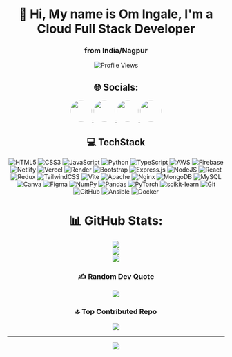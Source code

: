 <div align="center">
  <h1>👋 Hi, My name is Om Ingale, I'm a  Cloud Full Stack Developer</h1>
  <h3>from <span style="font-weight: bold;">India/Nagpur</span></h3>
  
  ![Profile Views](https://komarev.com/ghpvc/?username=Omee-Yehme&color=green)
</div>




<h2 align="center">🌐 Socials:</h2>

<div align="center">
  <a href="https://instagram.com/om__chill_009" target="_blank">
  <img src="https://img.icons8.com/ios-filled/50/E4405F/instagram-new.png" width="50" height="50" style="border-radius:50%;">
</a>
<a href="https://linkedin.com/in/om-ingale-01a502287/" target="_blank">
  <img src="https://img.icons8.com/ios-filled/50/0077B5/linkedin.png" width="50" height="50" style="border-radius:50%;">
</a>
<a href="https://pinterest.com/omingale786" target="_blank">
  <img src="https://img.icons8.com/ios-filled/50/E60023/pinterest--v1.png" width="50" height="50" style="border-radius:50%;">
</a>
<a href="mailto:omingale786@gmail.com" target="_blank">
  <img src="https://img.icons8.com/ios-filled/50/D14836/gmail.png" width="50" height="50" style="border-radius:50%;">
</a>
</div>

<h2 align="center">💻 TechStack</h2>



<div align="center">

![HTML5](https://img.shields.io/badge/html5-%23E34F26.svg?style=for-the-badge&logo=html5&logoColor=white) ![CSS3](https://img.shields.io/badge/css3-%231572B6.svg?style=for-the-badge&logo=css3&logoColor=white) ![JavaScript](https://img.shields.io/badge/javascript-%23323330.svg?style=for-the-badge&logo=javascript&logoColor=%23F7DF1E) ![Python](https://img.shields.io/badge/python-3670A0?style=for-the-badge&logo=python&logoColor=ffdd54) ![TypeScript](https://img.shields.io/badge/typescript-%23007ACC.svg?style=for-the-badge&logo=typescript&logoColor=white) ![AWS](https://img.shields.io/badge/AWS-%23FF9900.svg?style=for-the-badge&logo=amazon-aws&logoColor=white) ![Firebase](https://img.shields.io/badge/firebase-%23039BE5.svg?style=for-the-badge&logo=firebase) ![Netlify](https://img.shields.io/badge/netlify-%23000000.svg?style=for-the-badge&logo=netlify&logoColor=#00C7B7) ![Vercel](https://img.shields.io/badge/vercel-%23000000.svg?style=for-the-badge&logo=vercel&logoColor=white) ![Render](https://img.shields.io/badge/Render-%46E3B7.svg?style=for-the-badge&logo=render&logoColor=white) ![Bootstrap](https://img.shields.io/badge/bootstrap-%238511FA.svg?style=for-the-badge&logo=bootstrap&logoColor=white) ![Express.js](https://img.shields.io/badge/express.js-%23404d59.svg?style=for-the-badge&logo=express&logoColor=%2361DAFB) ![NodeJS](https://img.shields.io/badge/node.js-6DA55F?style=for-the-badge&logo=node.js&logoColor=white) ![React](https://img.shields.io/badge/react-%2320232a.svg?style=for-the-badge&logo=react&logoColor=%2361DAFB) ![Redux](https://img.shields.io/badge/redux-%23593d88.svg?style=for-the-badge&logo=redux&logoColor=white) ![TailwindCSS](https://img.shields.io/badge/tailwindcss-%2338B2AC.svg?style=for-the-badge&logo=tailwind-css&logoColor=white) ![Vite](https://img.shields.io/badge/vite-%23646CFF.svg?style=for-the-badge&logo=vite&logoColor=white) ![Apache](https://img.shields.io/badge/apache-%23D42029.svg?style=for-the-badge&logo=apache&logoColor=white) ![Nginx](https://img.shields.io/badge/nginx-%23009639.svg?style=for-the-badge&logo=nginx&logoColor=white) ![MongoDB](https://img.shields.io/badge/MongoDB-%234ea94b.svg?style=for-the-badge&logo=mongodb&logoColor=white) ![MySQL](https://img.shields.io/badge/mysql-4479A1.svg?style=for-the-badge&logo=mysql&logoColor=white) ![Canva](https://img.shields.io/badge/Canva-%2300C4CC.svg?style=for-the-badge&logo=Canva&logoColor=white) ![Figma](https://img.shields.io/badge/figma-%23F24E1E.svg?style=for-the-badge&logo=figma&logoColor=white) ![NumPy](https://img.shields.io/badge/numpy-%23013243.svg?style=for-the-badge&logo=numpy&logoColor=white) ![Pandas](https://img.shields.io/badge/pandas-%23150458.svg?style=for-the-badge&logo=pandas&logoColor=white) ![PyTorch](https://img.shields.io/badge/PyTorch-%23EE4C2C.svg?style=for-the-badge&logo=PyTorch&logoColor=white) ![scikit-learn](https://img.shields.io/badge/scikit--learn-%23F7931E.svg?style=for-the-badge&logo=scikit-learn&logoColor=white) ![Git](https://img.shields.io/badge/git-%23F05033.svg?style=for-the-badge&logo=git&logoColor=white) ![GitHub](https://img.shields.io/badge/github-%23121011.svg?style=for-the-badge&logo=github&logoColor=white) ![Ansible](https://img.shields.io/badge/ansible-%231A1918.svg?style=for-the-badge&logo=ansible&logoColor=white) ![Docker](https://img.shields.io/badge/docker-%230db7ed.svg?style=for-the-badge&logo=docker&logoColor=white)
</div>

<div align="center">

# 📊 GitHub Stats:
![](https://github-readme-stats.vercel.app/api?username=Omee-Yehme&theme=aura&hide_border=false&include_all_commits=false&count_private=false)<br/>
![](https://nirzak-streak-stats.vercel.app/?user=Omee-Yehme&theme=aura&hide_border=false)<br/>
![](https://github-readme-stats.vercel.app/api/top-langs/?username=Omee-Yehme&theme=aura&hide_border=false&include_all_commits=false&count_private=false&layout=compact)

### ✍️ Random Dev Quote
![](https://quotes-github-readme.vercel.app/api?type=vetical&theme=dark)

### 🔝 Top Contributed Repo
![](https://github-contributor-stats.vercel.app/api?username=Omee-Yehme&limit=5&theme=dark&combine_all_yearly_contributions=true)

---
[![](https://visitcount.itsvg.in/api?id=Omee-Yehme&icon=0&color=0)](https://visitcount.itsvg.in)

</div>

<!-- Proudly created with GPRM ( https://gprm.itsvg.in ) -->
